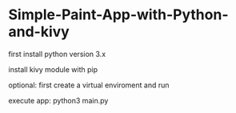# Simple-Paint-App-with-Python-and-kivy

first install python version 3.x

install kivy module with pip

optional: first create a virtual enviroment and run 

execute app: python3 main.py
